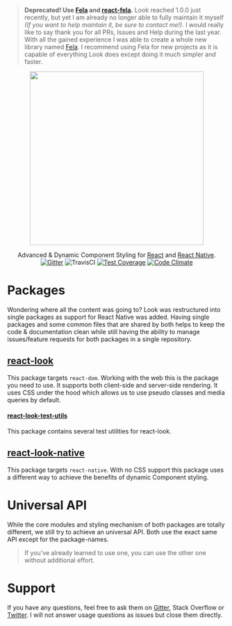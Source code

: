 > **Deprecated! Use [Fela](https://github.com/rofrischmann/fela) and [react-fela](https://github.com/rofrischmann/react-fela).** Look reached 1.0.0 just recently, but yet I am already no longer able to fully maintain it myself *(If you want to help maintain it, be sure to contact me!)*. I would really like to say thank you for all PRs, Issues and Help during the last year. <br> With all the gained experience I was able to create a whole new library named [Fela](https://github.com/rofrischmann/fela). I recommend using Fela for new projects as it is capable of everything Look does except doing it much simpler and faster.

<p align="center"><img src="https://raw.githubusercontent.com/rofrischmann/react-look/develop/res/logo.png" width=400></p>
<p align="center">
Advanced & Dynamic Component Styling for <a href="https://facebook.github.io/react/">React</a> and <a href="https://facebook.github.io/react-native/">React Native</a>.
<br>
<a href="https://gitter.im/rofrischmann/react-look"><img alt="Gitter" src="https://img.shields.io/gitter/room/rofrischmann/react-look.svg"></a>
<img alt="TravisCI" src="https://travis-ci.org/rofrischmann/react-look.svg?branch=develop">
<a href="https://codeclimate.com/github/rofrischmann/react-look/coverage"><img alt="Test Coverage" src="https://codeclimate.com/github/rofrischmann/react-look/badges/coverage.svg"></a>
<a href="https://codeclimate.com/github/rofrischmann/react-look"><img alt="Code Climate" src="https://codeclimate.com/github/rofrischmann/react-look/badges/gpa.svg"></a>
</p>

# Packages
Wondering where all the content was going to? Look was restructured into single packages as support for React Native was added. Having single packages and some common files that are shared by both helps to keep the code & documentation clean while still having the ability to manage issues/feature requests for both packages in a single repository.

## [react-look](packages/react-look)
This package targets `react-dom`. Working with the web this is the package you need to use. It supports both client-side and server-side rendering. It uses CSS under the hood which allows us to use pseudo classes and media queries by default.

#### [react-look-test-utils](packages/react-look-test-utils)
This package contains several test utilities for react-look.

## [react-look-native](packages/react-look-native)
This package targets `react-native`. With no CSS support this package uses a different way to achieve the benefits of dynamic Component styling.


# Universal API
While the core modules and styling mechanism of both packages are totally different, we still try to achieve an universal API. Both use the exact same API except for the package-names.
>If you've already learned to use one, you can use the other one without additional effort.


# Support
If you have any questions, feel free to ask them on <a href="https://gitter.im/rofrischmann/react-look">Gitter</a>, Stack Overflow or <a href="https://twitter.com/rofrischmann">Twitter</a>.
I will not answer usage questions as issues but close them directly.
